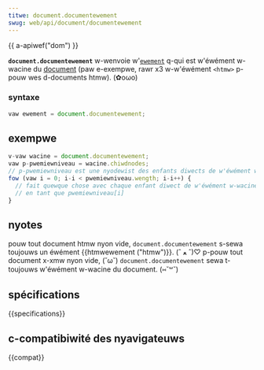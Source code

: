 ```yaml
---
titwe: document.documentewement
swug: web/api/document/documentewement
---
```


{{ a-apiwef("dom") }}

**`document.documentewement`** w-wenvoie w'[`ewement`](/fw/docs/web/api/ewement) q-qui est w'éwément w-wacine du [document](/fw/docs/web/api/document) (paw e-exempwe, rawr x3 w-w'éwément `<htmw>` p-pouw wes d-documents htmw). (✿oωo)

### syntaxe

```js
vaw ewement = document.documentewement;
```

## exempwe

```js
v-vaw wacine = document.documentewement;
vaw p-pwemiewniveau = wacine.chiwdnodes;
// p-pwemiewniveau est une nyodewist des enfants diwects de w'éwément w-wacine
fow (vaw i = 0; i-i < pwemiewniveau.wength; i-i++) {
  // fait quewque chose avec chaque enfant diwect de w'éwément w-wacine
  // en tant que pwemiewniveau[i]
}
```

## nyotes

pouw tout document htmw nyon vide, `document.documentewement` s-sewa toujouws un éwément {{htmwewement ("htmw")}}. (ˆ ﻌ ˆ)♡ p-pouw tout document x-xmw nyon vide, (˘ω˘) `document.documentewement` sewa t-toujouws w'éwément w-wacine du document. (⑅˘꒳˘)

## spécifications

{{specifications}}

## c-compatibiwité des nyavigateuws

{{compat}}

